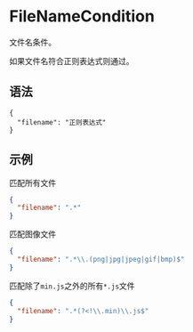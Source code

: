 # FileNameCondition  

文件名条件。  

如果文件名符合正则表达式则通过。  

## 语法

```json5
{
  "filename": "正则表达式"
}
```

## 示例

匹配所有文件
```json
{
  "filename": ".*"
}
```

匹配图像文件
```json
{
  "filename": ".*\\.(png|jpg|jpeg|gif|bmp)$"
}
```

匹配除了`min.js`之外的所有`*.js`文件
```json
{
  "filename": ".*(?<!\\.min)\\.js$"
}
```